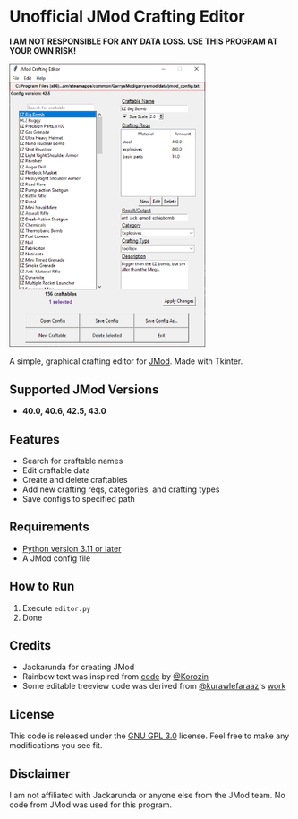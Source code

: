 # Unofficial JMod Crafting Editor
**I AM NOT RESPONSIBLE FOR ANY DATA LOSS. USE THIS PROGRAM AT YOUR OWN RISK!**

<img src="img/editor.png" alt="editor" width="350"/>

A simple, graphical crafting editor for [JMod](https://steamcommunity.com/sharedfiles/filedetails/?id=1919689921). Made with Tkinter.

## Supported JMod Versions
- **40.0, 40.6, 42.5, 43.0**

## Features
- Search for craftable names
- Edit craftable data
- Create and delete craftables
- Add new crafting reqs, categories, and crafting types
- Save configs to specified path

## Requirements
- [Python version 3.11 or later](https://www.python.org/downloads/)
- A JMod config file

## How to Run
1. Execute `editor.py`
2. Done

## Credits
- Jackarunda for creating JMod
- Rainbow text was inspired from [code](https://github.com/Korozin/Python-Text-Rainbow) by [@Korozin](https://github.com/Korozin)
- Some editable treeview code was derived from [@kurawlefaraaz](https://github.com/kurawlefaraaz)'s [work](https://github.com/kurawlefaraaz/Tk-Themed-Utilities)

## License
This code is released under the [GNU GPL 3.0](https://www.gnu.org/licenses/gpl-3.0.en.html) license. Feel free to make any modifications you see fit.

## Disclaimer
I am not affiliated with Jackarunda or anyone else from the JMod team. No code from JMod was used for this program.
